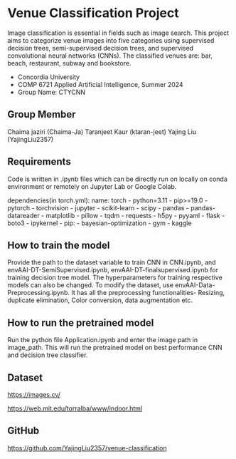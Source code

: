 # Venue Classification Project 
Image classification is essential in fields such as image search. This project aims to categorize venue images into five categories using supervised decision trees, semi-supervised decision trees, and supervised convolutional neural networks (CNNs). The classified venues are: bar, beach, restaurant, subway and bookstore.
- Concordia University
- COMP 6721 Applied Artificial Intelligence, Summer 2024
- Group Name: CTYCNN 

## Group Member
Chaima jaziri (Chaima-Ja)
Taranjeet Kaur (ktaran-jeet)
Yajing Liu (YajingLiu2357)

## Requirements
Code is written in .ipynb files which can be directly run on locally on conda environment or remotely on Jupyter Lab or Google Colab.

dependencies(in torch.yml): name: torch
    - python=3.11
    - pip>=19.0
    - pytorch 
    - torchvision 
    - jupyter
    - scikit-learn
    - scipy
    - pandas
    - pandas-datareader
    - matplotlib
    - pillow
    - tqdm
    - requests
    - h5py
    - pyyaml
    - flask
    - boto3
    - ipykernel
    - pip:
        - bayesian-optimization
        - gym
        - kaggle
        

## How to train the model
Provide the path to the dataset variable to train CNN in CNN.ipynb, and envAAI-DT-SemiSupervised.ipynb, envAAI-DT-finalsupervised.ipynb for training decision tree model.
The hyperparameters for training respective models can also be changed.
To modify the dataset, use envAAI-Data-Preprocessing.ipynb. It has all the preprocessing functionalities- Resizing, duplicate elimination, Color conversion, data augmentation etc.

## How to run the pretrained model
Run the python file Application.ipynb and enter the image path in image_path. This will run the pretrained model on best performance CNN and decision tree classifier.

## Dataset
https://images.cv/

https://web.mit.edu/torralba/www/indoor.html


## GitHub
https://github.com/YajingLiu2357/venue-classification
